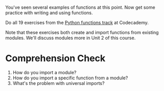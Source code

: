 <!-- 
author: Benjamin White
type: content
time: 60 minutes
name: Practice Functions
 -->
You've seen several examples of functions at this point. Now get some practice with writing and using functions. 

Do all 19 exercises from the [Python functions track](http://www.codecademy.com/courses/python-beginner-c7VZg/0/1) at Codecademy.

Note that these exercises both create and import functions from existing modules. We'll discuss modules more in Unit 2 of this course.

# Comprehension Check

1. How do you import a module?
2. How do you import a specific function from a module?
3. What's the problem with universal imports?

